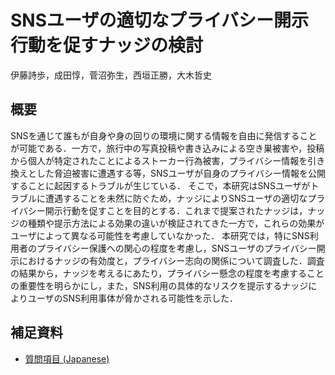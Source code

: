 # SNSユーザの適切なプライバシー開示行動を促すナッジの検討
伊藤詩歩，成田惇，菅沼弥生，西垣正勝，大木哲史

## 概要
SNSを通じて誰もが自身や身の回りの環境に関する情報を自由に発信することが可能である．一方で，旅行中の写真投稿や書き込みによる空き巣被害や，投稿から個人が特定されたことによるストーカー行為被害，プライバシー情報を引き換えとした脅迫被害に遭遇する等，SNSユーザが自身のプライバシー情報を公開することに起因するトラブルが生じている．
そこで，本研究はSNSユーザがトラブルに遭遇することを未然に防ぐため，ナッジによりSNSユーザの適切なプライバシー開示行動を促すことを目的とする．これまで提案されたナッジは，ナッジの種類や提示方法による効果の違いが検証されてきた一方で，これらの効果がユーザによって異なる可能性を考慮していなかった．
本研究では，特にSNS利用者のプライバシー保護への関心の程度を考慮し，SNSユーザのプライバシー開示におけるナッジの有効度と，プライバシー志向の関係について調査した．調査の結果から，ナッジを考えるにあたり，プライバシー懸念の程度を考慮することの重要性を明らかにし，また，SNS利用の具体的なリスクを提示するナッジによりユーザのSNS利用事体が脅かされる可能性を示した．

## 補足資料
- [質問項目 (Japanese)](./ja/)
